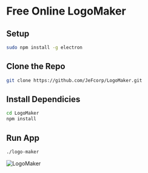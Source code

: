 # Free Online LogoMaker

## Setup

```bash
sudo npm install -g electron 
```
## Clone the Repo

```bash
git clone https://github.com/JeFcorp/LogoMaker.git
```

## Install Dependicies

```bash
cd LogoMaker
npm install
```

## Run App
```bash
./logo-maker
```

![LogoMaker](https://github.com/JeFcorp/LogoMaker/blob/master/logomaker.png?raw=true)
